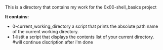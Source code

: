 This is a directory that contains my work for the 0x00-shell_basics project

**It contains:**
- 0-current_working_directory
	a script that prints the absolute path name of the current working directory.
- 1-listit
	a script that displays the contents list of your current directory.
#will continue discription after i'm done
